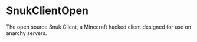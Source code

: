 # SnukClientOpen
The open source Snuk Client, a Minecraft hacked client designed for use on anarchy servers.

